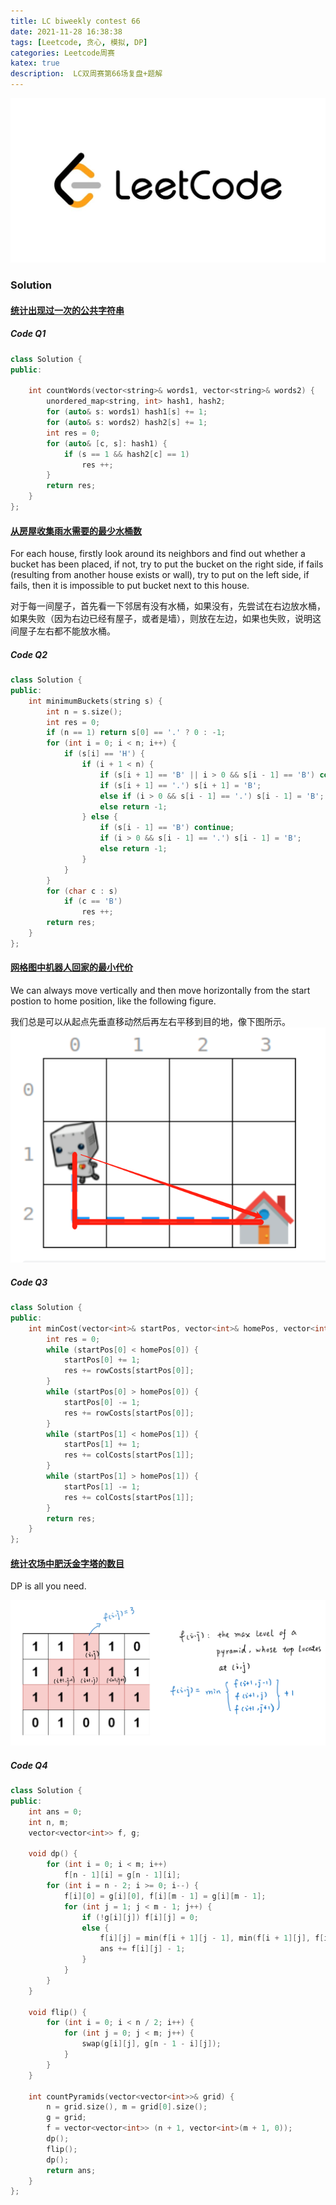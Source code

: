 ```yaml
---
title: LC biweekly contest 66
date: 2021-11-28 16:38:38
tags: [Leetcode, 贪心, 模拟, DP]
categories: Leetcode周赛
katex: true
description:  LC双周赛第66场复盘+题解
---
```


![LC](/images/Leetcode.jpg)

<!--more-->



### **Solution**

#### [统计出现过一次的公共字符串](https://leetcode-cn.com/problems/count-common-words-with-one-occurrence/)

##### **Code Q1**
```cpp
class Solution {
public:
    
    int countWords(vector<string>& words1, vector<string>& words2) {
        unordered_map<string, int> hash1, hash2;
        for (auto& s: words1) hash1[s] += 1;
        for (auto& s: words2) hash2[s] += 1;
        int res = 0;
        for (auto& [c, s]: hash1) {
            if (s == 1 && hash2[c] == 1) 
                res ++;
        }
        return res;
    }
};
```

#### [从房屋收集雨水需要的最少水桶数](https://leetcode-cn.com/problems/minimum-number-of-buckets-required-to-collect-rainwater-from-houses/)

For each house, firstly look around its neighbors and find out whether a bucket has been placed, if not, try to put the bucket on the right side, if fails (resulting from another house exists or wall), try to put on the left side, if fails, then it is impossible to put bucket next to this house.

对于每一间屋子，首先看一下邻居有没有水桶，如果没有，先尝试在右边放水桶，如果失败（因为右边已经有屋子，或者是墙），则放在左边，如果也失败，说明这间屋子左右都不能放水桶。
##### **Code Q2**
```cpp
class Solution {
public:
    int minimumBuckets(string s) {
        int n = s.size();
        int res = 0;
        if (n == 1) return s[0] == '.' ? 0 : -1;
        for (int i = 0; i < n; i++) {
            if (s[i] == 'H') {
                if (i + 1 < n) {
                    if (s[i + 1] == 'B' || i > 0 && s[i - 1] == 'B') continue;
                    if (s[i + 1] == '.') s[i + 1] = 'B';
                    else if (i > 0 && s[i - 1] == '.') s[i - 1] = 'B';
                    else return -1;
                } else {
                    if (s[i - 1] == 'B') continue;
                    if (i > 0 && s[i - 1] == '.') s[i - 1] = 'B';
                    else return -1;
                }
            }
        }
        for (char c : s) 
            if (c == 'B')
                res ++;
        return res;
    }
};
```

#### [网格图中机器人回家的最小代价](https://leetcode-cn.com/problems/minimum-cost-homecoming-of-a-robot-in-a-grid/)

We can always move vertically and then move horizontally from the start postion to home position, like the following figure.

我们总是可以从起点先垂直移动然后再左右平移到目的地，像下图所示。
![move](/images/LC-biweekly-contest-66/Q3.png)

##### **Code Q3**
```cpp
class Solution {
public:
    int minCost(vector<int>& startPos, vector<int>& homePos, vector<int>& rowCosts, vector<int>& colCosts) {
        int res = 0;
        while (startPos[0] < homePos[0]) {
            startPos[0] += 1;
            res += rowCosts[startPos[0]];
        }
        while (startPos[0] > homePos[0]) {
            startPos[0] -= 1;
            res += rowCosts[startPos[0]];
        }
        while (startPos[1] < homePos[1]) {
            startPos[1] += 1;
            res += colCosts[startPos[1]];
        }
        while (startPos[1] > homePos[1]) {
            startPos[1] -= 1;
            res += colCosts[startPos[1]];
        }
        return res;
    }
};
```


#### [统计农场中肥沃金字塔的数目](https://leetcode-cn.com/problems/count-fertile-pyramids-in-a-land/)

DP is all you need.

![DP](/images/LC-biweekly-contest-66/Q4.png)

##### **Code Q4**
```cpp
class Solution {
public:
    int ans = 0;
    int n, m;
    vector<vector<int>> f, g;

    void dp() {
        for (int i = 0; i < m; i++) 
            f[n - 1][i] = g[n - 1][i];
        for (int i = n - 2; i >= 0; i--) {
            f[i][0] = g[i][0], f[i][m - 1] = g[i][m - 1];
            for (int j = 1; j < m - 1; j++) {
                if (!g[i][j]) f[i][j] = 0;
                else {
                    f[i][j] = min(f[i + 1][j - 1], min(f[i + 1][j], f[i + 1][j + 1])) + 1;
                    ans += f[i][j] - 1;
                }
            }
        }
    }

    void flip() {
        for (int i = 0; i < n / 2; i++) {
            for (int j = 0; j < m; j++) {
                swap(g[i][j], g[n - 1 - i][j]);
            }
        }
    }

    int countPyramids(vector<vector<int>>& grid) {
        n = grid.size(), m = grid[0].size();
        g = grid;
        f = vector<vector<int>> (n + 1, vector<int>(m + 1, 0));
        dp();
        flip(); 
        dp();
        return ans;
    }
};
```